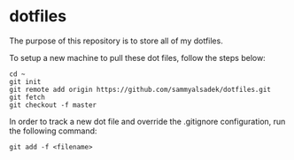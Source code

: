 # dotfiles
The purpose of this repository is to store all of my dotfiles.

To setup a new machine to pull these dot files, follow the steps below:
```
cd ~
git init
git remote add origin https://github.com/sammyalsadek/dotfiles.git
git fetch
git checkout -f master
```

In order to track a new dot file and override the .gitignore configuration, run the following command:
```
git add -f <filename>
```

